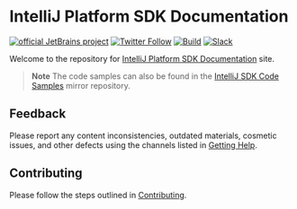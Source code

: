 # IntelliJ Platform SDK Documentation

[![official JetBrains project](https://jb.gg/badges/official-flat-square.svg)][jb:github]
[![Twitter Follow](https://img.shields.io/twitter/follow/JBPlatform?style=flat-square&logo=twitter)][jb:twitter]
[![Build](https://img.shields.io/github/actions/workflow/status/JetBrains/intellij-sdk-docs/code-samples.yml?branch=main&style=flat-square)][gh:workflow-code-samples]
[![Slack](https://img.shields.io/badge/Slack-%23intellij--platform-blue?style=flat-square&logo=Slack)][jb:slack]

Welcome to the repository for [IntelliJ Platform SDK Documentation](https://plugins.jetbrains.com/docs/intellij/?from=GH-README) site.

> **Note**
> The code samples can also be found in the [IntelliJ SDK Code Samples](https://github.com/JetBrains/intellij-sdk-code-samples) mirror repository.

## Feedback

Please report any content inconsistencies, outdated materials, cosmetic issues, and other defects using the channels listed in [Getting Help](https://plugins.jetbrains.com/docs/intellij/getting-help.html).

## Contributing

Please follow the steps outlined in [Contributing](https://plugins.jetbrains.com/docs/intellij/intellij-sdk-docs-original-contributing.html).

[gh:workflow-code-samples]: https://github.com/JetBrains/intellij-sdk-docs/actions/workflows/code-samples.yml

[jb:github]: https://github.com/JetBrains/.github/blob/main/profile/README.md

[jb:slack]: https://plugins.jetbrains.com/slack

[jb:twitter]: https://twitter.com/JBPlatform
